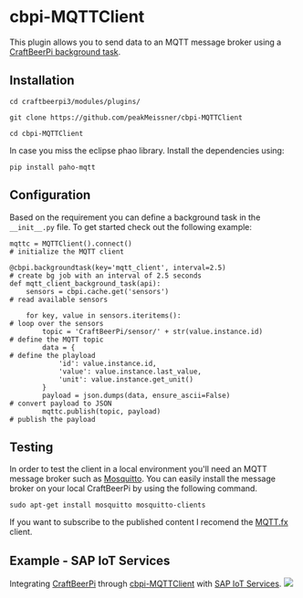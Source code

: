 # cbpi-MQTTClient
This plugin allows you to send data to an MQTT message broker using a [CraftBeerPi background task](https://github.com/Manuel83/craftbeerpi3/wiki/Custom-Background-Task).

## Installation
```
cd craftbeerpi3/modules/plugins/

git clone https://github.com/peakMeissner/cbpi-MQTTClient

cd cbpi-MQTTClient
```
In case you miss the eclipse phao library. Install the dependencies using:
```
pip install paho-mqtt
```

## Configuration
Based on the requirement you can define a background task in the ```__init__.py``` file. To get started check out the following example:
```
mqttc = MQTTClient().connect()                                            # initialize the MQTT client

@cbpi.backgroundtask(key='mqtt_client', interval=2.5)                     # create bg job with an interval of 2.5 seconds 
def mqtt_client_background_task(api):
    sensors = cbpi.cache.get('sensors')                                   # read available sensors

    for key, value in sensors.iteritems():                                # loop over the sensors
        topic = 'CraftBeerPi/sensor/' + str(value.instance.id)            # define the MQTT topic
        data = {                                                          # define the playload
            'id': value.instance.id,
            'value': value.instance.last_value,
            'unit': value.instance.get_unit()
        }
        payload = json.dumps(data, ensure_ascii=False)                    # convert payload to JSON
        mqttc.publish(topic, payload)                                     # publish the payload

```

## Testing
In order to test the client in a local environment you'll need an MQTT message broker such as [Mosquitto](https://mosquitto.org/). You can easily install the message broker on your local CraftBeerPi by using the following command. 
```
sudo apt-get install mosquitto mosquitto-clients
```
If you want to subscribe to the published content I recomend the [MQTT.fx](http://www.mqttfx.org/) client.

## Example - SAP IoT Services
Integrating [CraftBeerPi](https://github.com/Manuel83/craftbeerpi3) through [cbpi-MQTTClient](https://github.com/peakMeissner/cbpi-MQTTClient) with [SAP IoT Services](https://www.sap.com/germany/trends/internet-of-things.html).
![](https://github.com/peakMeissner/cbpi-MQTTClient/blob/master/docs/img/SAP_IoT_Service_MQTT.png)
